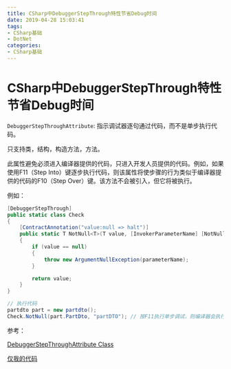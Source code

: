 ```yaml
---
title: CSharp中DebuggerStepThrough特性节省Debug时间
date: 2019-04-28 15:03:41
tags:
- CSharp基础
- DotNet
categories: 
- CSharp基础
---
```

# CSharp中DebuggerStepThrough特性节省Debug时间

`DebuggerStepThroughAttribute`: 指示调试器逐句通过代码，而不是单步执行代码。

只支持类，结构，构造方法，方法。


此属性避免必须进入编译器提供的代码，只进入开发人员提供的代码。例如，如果使用F11（Step Into）键逐步执行代码，则该属性将使步骤的行为类似于编译器提供的代码的F10（Step Over）键。该方法不会被引入，但它将被执行。

例如：

```cs
[DebuggerStepThrough]
public static class Check
{
    [ContractAnnotation("value:null => halt")]
    public static T NotNull<T>(T value, [InvokerParameterName] [NotNull] string parameterName)
    {
        if (value == null)
        {
            throw new ArgumentNullException(parameterName);
        }

        return value;
    } 
}

// 执行代码
partdto part = new partdto();
Check.NotNull(part.PartDto, "partDTO"); // 按F11执行单步调试，则编译器会执行类似F10的行为
```

参考：

[DebuggerStepThroughAttribute Class](https://docs.microsoft.com/en-us/dotnet/api/system.diagnostics.debuggerstepthroughattribute?view=netframework-4.8)

[仅我的代码](https://docs.microsoft.com/zh-cn/visualstudio/debugger/just-my-code?view=vs-2015)